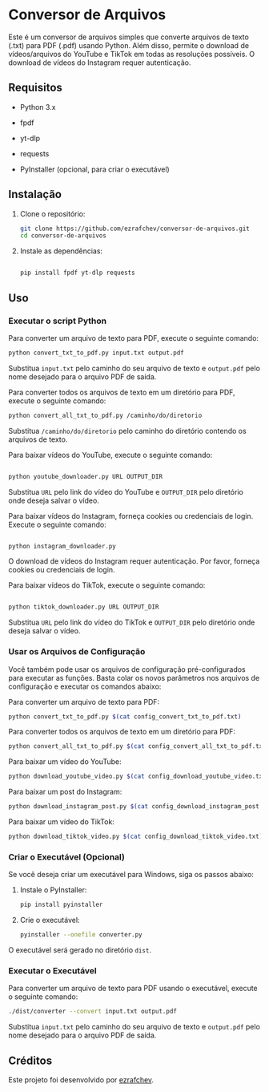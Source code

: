 

# Conversor de Arquivos


Este é um conversor de arquivos simples que converte arquivos de texto (.txt) para PDF (.pdf) usando Python. Além disso, permite o download de vídeos/arquivos do YouTube e TikTok em todas as resoluções possíveis. O download de vídeos do Instagram requer autenticação.

## Requisitos

- Python 3.x
- fpdf

- yt-dlp
- requests
- PyInstaller (opcional, para criar o executável)

## Instalação

1. Clone o repositório:
    ```bash
    git clone https://github.com/ezrafchev/conversor-de-arquivos.git
    cd conversor-de-arquivos
    ```

2. Instale as dependências:
    ```bash

    pip install fpdf yt-dlp requests
    ```

## Uso


### Executar o script Python

Para converter um arquivo de texto para PDF, execute o seguinte comando:
```bash
python convert_txt_to_pdf.py input.txt output.pdf
```
Substitua `input.txt` pelo caminho do seu arquivo de texto e `output.pdf` pelo nome desejado para o arquivo PDF de saída.

Para converter todos os arquivos de texto em um diretório para PDF, execute o seguinte comando:
```bash
python convert_all_txt_to_pdf.py /caminho/do/diretorio
```
Substitua `/caminho/do/diretorio` pelo caminho do diretório contendo os arquivos de texto.


Para baixar vídeos do YouTube, execute o seguinte comando:
```bash

python youtube_downloader.py URL OUTPUT_DIR
```

Substitua `URL` pelo link do vídeo do YouTube e `OUTPUT_DIR` pelo diretório onde deseja salvar o vídeo.


Para baixar vídeos do Instagram, forneça cookies ou credenciais de login. Execute o seguinte comando:
```bash

python instagram_downloader.py
```

O download de vídeos do Instagram requer autenticação. Por favor, forneça cookies ou credenciais de login.


Para baixar vídeos do TikTok, execute o seguinte comando:
```bash

python tiktok_downloader.py URL OUTPUT_DIR
```

Substitua `URL` pelo link do vídeo do TikTok e `OUTPUT_DIR` pelo diretório onde deseja salvar o vídeo.

### Usar os Arquivos de Configuração

Você também pode usar os arquivos de configuração pré-configurados para executar as funções. Basta colar os novos parâmetros nos arquivos de configuração e executar os comandos abaixo:

Para converter um arquivo de texto para PDF:
```bash
python convert_txt_to_pdf.py $(cat config_convert_txt_to_pdf.txt)
```

Para converter todos os arquivos de texto em um diretório para PDF:
```bash
python convert_all_txt_to_pdf.py $(cat config_convert_all_txt_to_pdf.txt)
```

Para baixar um vídeo do YouTube:
```bash
python download_youtube_video.py $(cat config_download_youtube_video.txt)
```

Para baixar um post do Instagram:
```bash
python download_instagram_post.py $(cat config_download_instagram_post.txt)
```

Para baixar um vídeo do TikTok:
```bash
python download_tiktok_video.py $(cat config_download_tiktok_video.txt)
```

### Criar o Executável (Opcional)

Se você deseja criar um executável para Windows, siga os passos abaixo:

1. Instale o PyInstaller:
    ```bash
    pip install pyinstaller
    ```

2. Crie o executável:
    ```bash
    pyinstaller --onefile converter.py
    ```

O executável será gerado no diretório `dist`.

### Executar o Executável

Para converter um arquivo de texto para PDF usando o executável, execute o seguinte comando:
```bash
./dist/converter --convert input.txt output.pdf
```
Substitua `input.txt` pelo caminho do seu arquivo de texto e `output.pdf` pelo nome desejado para o arquivo PDF de saída.

## Créditos

Este projeto foi desenvolvido por [ezrafchev](https://github.com/ezrafchev).


